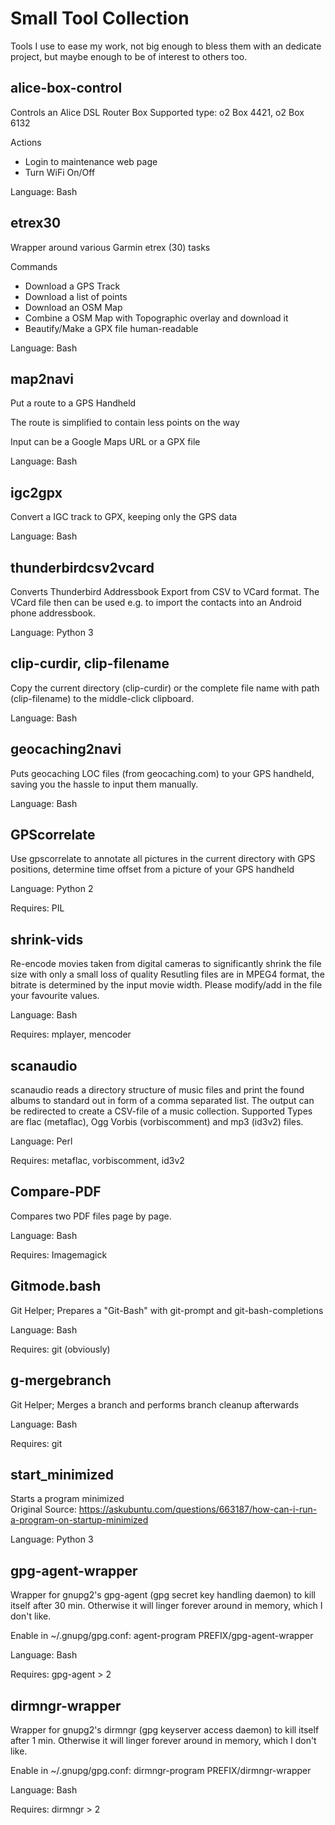 Small Tool Collection
=====================

Tools I use to ease my work, not big enough to bless them with an
dedicate project, but maybe enough to be of interest to others too.


alice-box-control
-----------------
Controls an Alice DSL Router Box
Supported type: o2 Box 4421, o2 Box 6132

Actions
- Login to maintenance web page
- Turn WiFi On/Off

Language: Bash


etrex30
-------
Wrapper around various Garmin etrex (30) tasks

Commands
- Download a GPS Track
- Download a list of points
- Download an OSM Map
- Combine a OSM Map with Topographic overlay and download it
- Beautify/Make a GPX file human-readable

Language: Bash


map2navi
--------
Put a route to a GPS Handheld

The route is simplified to contain less points on the way

Input can be a Google Maps URL or a GPX file

Language: Bash


igc2gpx
--------
Convert a IGC track to GPX, keeping only the GPS data

Language: Bash


thunderbirdcsv2vcard
--------------------
Converts Thunderbird Addressbook Export from CSV to VCard format.
The VCard file then can be used e.g. to import the contacts into an Android phone
addressbook.

Language: Python 3


clip-curdir, clip-filename
--------------------------
Copy the current directory (clip-curdir) or the
complete file name with path (clip-filename)
to the middle-click clipboard.

Language: Bash


geocaching2navi
---------------
Puts geocaching LOC files (from geocaching.com) to your
GPS handheld, saving you the hassle to input them manually.

Language: Bash


GPScorrelate
------------
Use gpscorrelate to annotate all pictures in the current
directory with GPS positions, determine time offset from a picture
of your GPS handheld

Language: Python 2

Requires: PIL


shrink-vids
-----------
Re-encode movies taken from digital cameras to significantly shrink the file size
with only a small loss of quality
Resutling files are in MPEG4 format, the bitrate is determined by the input
movie width. Please modify/add in the file your favourite values.

Language: Bash

Requires: mplayer, mencoder


scanaudio
---------
scanaudio reads a directory structure of music files and
print the found albums to standard out in form of a comma separated list.
The output can be redirected to create a CSV-file of a music collection.
Supported Types are flac (metaflac), Ogg Vorbis (vorbiscomment) and
mp3 (id3v2) files.

Language: Perl

Requires: metaflac, vorbiscomment, id3v2


Compare-PDF
-----------
Compares two PDF files page by page.

Language: Bash

Requires: Imagemagick


Gitmode.bash
------------
Git Helper; Prepares a "Git-Bash" with git-prompt and git-bash-completions

Language: Bash

Requires: git (obviously)


g-mergebranch
-------------
Git Helper; Merges a branch and performs branch cleanup afterwards

Language: Bash

Requires: git


start_minimized
----------------
Starts a program minimized  
Original Source: https://askubuntu.com/questions/663187/how-can-i-run-a-program-on-startup-minimized

Language: Python 3


gpg-agent-wrapper
-----------------
Wrapper for gnupg2's gpg-agent (gpg secret key handling daemon) to kill itself after 30 min.
Otherwise it will linger forever around in memory, which I don't like.

Enable in ~/.gnupg/gpg.conf:
agent-program PREFIX/gpg-agent-wrapper

Language: Bash

Requires: gpg-agent > 2


dirmngr-wrapper
---------------
Wrapper for gnupg2's dirmngr (gpg keyserver access daemon) to kill itself after 1 min.
Otherwise it will linger forever around in memory, which I don't like.

Enable in ~/.gnupg/gpg.conf:
dirmngr-program PREFIX/dirmngr-wrapper

Language: Bash

Requires: dirmngr > 2

